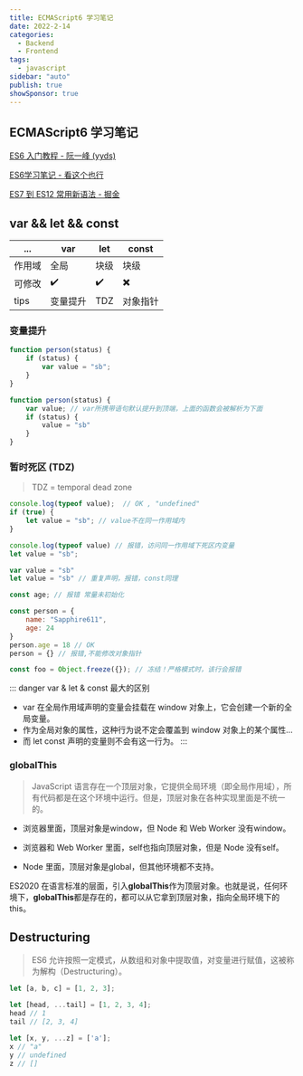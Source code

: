 ```yaml
---
title: ECMAScript6 学习笔记
date: 2022-2-14
categories:
  - Backend
  - Frontend
tags:
  - javascript
sidebar: "auto"
publish: true
showSponsor: true
---
```


## ECMAScript6 学习笔记

[ES6 入门教程 - 阮一峰 (yyds)](https://es6.ruanyifeng.com/#README)

[ES6学习笔记 - 看这个也行](https://www.aliyundrive.com/s/exVukKetCKw)

[ES7 到 ES12 常用新语法 - 掘金](https://juejin.cn/post/7007393969994891301)
## var && let && const 


... |var|let|const
---|---|---|---
作用域 | 全局 | 块级 | 块级
可修改  | ✔️ | ✔️  |  ✖️
tips | 变量提升 | TDZ | 对象指针

### 变量提升

```js
function person(status) {   
    if (status) {
        var value = "sb";
    } 
}

function person(status) {
    var value; // var所携带语句默认提升到顶端，上面的函数会被解析为下面
    if (status) {
        value = "sb" 
    } 
}
```

### 暂时死区 (TDZ)

> TDZ = temporal dead zone

```js
console.log(typeof value);  // OK , "undefined"
if (true) {
    let value = "sb"; // value不在同一作用域内
}
```

```js
console.log(typeof value) // 报错，访问同一作用域下死区内变量
let value = "sb"; 
```

```js
var value = "sb"
let value = "sb" // 重复声明，报错，const同理

const age; // 报错 常量未初始化

const person = {
    name: "Sapphire611",
    age: 24
}
person.age = 18 // OK
person = {} // 报错,不能修改对象指针

const foo = Object.freeze({}); // 冻结！严格模式时，该行会报错
```

::: danger var & let & const 最大的区别
- var 在全局作用域声明的变量会挂载在 window 对象上，它会创建一个新的全局变量。
- 作为全局对象的属性，这种行为说不定会覆盖到 window 对象上的某个属性...
- 而 let const 声明的变量则不会有这一行为。
:::

### globalThis

> JavaScript 语言存在一个顶层对象，它提供全局环境（即全局作用域），所有代码都是在这个环境中运行。但是，顶层对象在各种实现里面是不统一的。

- 浏览器里面，顶层对象是window，但 Node 和 Web Worker 没有window。

- 浏览器和 Web Worker 里面，self也指向顶层对象，但是 Node 没有self。

- Node 里面，顶层对象是global，但其他环境都不支持。

ES2020 在语言标准的层面，引入**globalThis**作为顶层对象。也就是说，任何环境下，**globalThis**都是存在的，都可以从它拿到顶层对象，指向全局环境下的this。

## Destructuring

> ES6 允许按照一定模式，从数组和对象中提取值，对变量进行赋值，这被称为解构（Destructuring）。

```js
let [a, b, c] = [1, 2, 3];

let [head, ...tail] = [1, 2, 3, 4];
head // 1
tail // [2, 3, 4]

let [x, y, ...z] = ['a'];
x // "a"
y // undefined
z // []
```